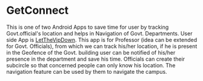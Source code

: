# GetConnect
This is one of two Android Apps to save time for user by tracking Govt.official's location and helps in Navigation of Govt. Departments. User side App is [LetTheVipDown](https://github.com/jankit311/LetTheVipDown). 
This app is for Professor (idea can be extended for Govt. Officials), from which we can track his/her location, if he is present in the Geofence of the Govt. building user can be notified of his/her presence in the department and save his time. Officials can create their subcircle so 
that concerned people can only know his location. The navigation feature can be used by 
them to navigate the campus.
